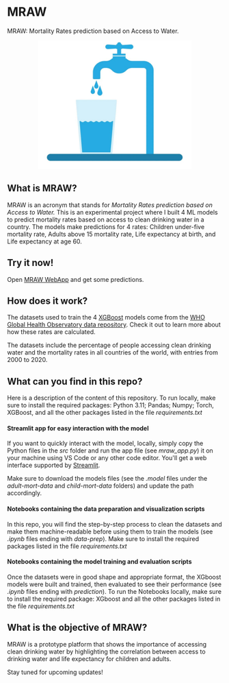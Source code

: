 # MRAW
MRAW: Mortality Rates prediction based on Access to Water.

<div style="text-align: center;">
  <img
  src="src/drinking_water.jpg"
  alt="MRAW image"
  title="Optional title"
  width="360" 
  height="300"
  style="margin: 0 auto;">
</div>

## What is MRAW?
MRAW is an acronym that stands for _Mortality Rates prediction based on Access to Water._ This is an experimental project where I built 4 ML models to predict mortality rates based on access to clean drinking water in a country. 
The models make predictions for 4 rates: Children under-five mortality rate, Adults above 15 mortality rate, Life expectancy at birth, and Life expectancy at age 60. 

## Try it now!
Open [MRAW WebApp](https://mraw-app.streamlit.app/) and get some predictions.


## How does it work?
The datasets used to train the 4 [XGBoost](https://xgboost.ai/about) models come from the [WHO Global Health Observatory data repository](https://apps.who.int/gho/data/node.home). Check it out to learn more about how these rates are calculated.  

The datasets include the percentage of people accessing clean drinking water and the mortality rates in all countries of the world, with entries from 2000 to 2020.

## What can you find in this repo?
Here is a description of the content of this repository.
To run locally, make sure to install the required packages: Python 3.11; Pandas; Numpy; Torch, XGBoost, and all the other packages listed in the file _requirements.txt_

#### Streamlit app for easy interaction with the model
If you want to quickly interact with the model, locally, simply copy the Python files in the _src_ folder and run the app file (see _mraw_app.py_) it on your machine using VS Code or any other code editor.
You'll get a web interface supported by [Streamlit](https://streamlit.io/).  

Make sure to download the models files (see the _.model_ files under the _adult-mort-data_ and _child-mort-data_ folders) and update the path accordingly.

#### Notebooks containing the data preparation and visualization scripts
In this repo, you will find the step-by-step process to clean the datasets and make them machine-readable before using them to train the models (see _.ipynb_ files ending with _data-prep_). 
Make sure to install the required packages listed in the file _requirements.txt_

#### Notebooks containing the model training and evaluation scripts
Once the datasets were in good shape and appropriate format, the XGboost models were built and trained, then evaluated to see their performance (see _.ipynb_ files ending with _prediction_).
To run the Notebooks locally, make sure to install the required package: XGboost and all the other packages listed in the file _requirements.txt_

## What is the objective of MRAW?
MRAW is a prototype platform that shows the importance of accessing clean drinking water by highlighting the correlation between access to drinking water and life expectancy for children and adults.

Stay tuned for upcoming updates!
